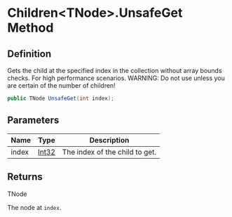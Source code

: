 # Children&lt;TNode&gt;.UnsafeGet Method
## Definition

Gets the child at the specified index in the collection without array bounds checks. For high performance scenarios. WARNING: Do not use unless you are certain of the number of children!

```c#
public TNode UnsafeGet(int index);
```

## Parameters

| Name | Type | Description |
| ---- | ---- | ----------- |
| index | [Int32](https://learn.microsoft.com/en-gb/dotnet/api/System.Int32) | The index of the child to get. |

## Returns

TNode

The node at `index`.
